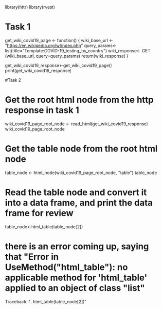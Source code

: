 library(httr)
library(rvest)
# Task 1
get_wiki_covid19_page <- function() {
    wiki_base_url <- "https://en.wikipedia.org/w/index.php"
    query_params<- list(title="Template:COVID-19_testing_by_country")
    wiki_response<- GET (wiki_base_url, query=query_params)
    return(wiki_response)
}

get_wiki_covid19_response<-get_wiki_covid19_page()
print(get_wiki_covid19_response)

#Task 2
# Get the root html node from the http response in task 1 
wiki_covid19_page_root_node <- read_html(get_wiki_covid19_response)
wiki_covid19_page_root_node 
# Get the table node from the root html node
table_node <- html_node(wiki_covid19_page_root_node, "table")
table_node 
# Read the table node and convert it into a data frame, and print the data frame for review
table_node<-html_table(table_node[2])
# there is an error coming up, saying that "Error in UseMethod("html_table"): no applicable method for 'html_table' applied to an object of class "list"
Traceback: 1. html_table(table_node[2])"
